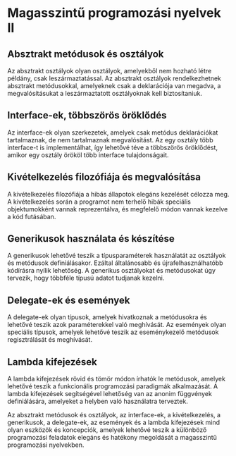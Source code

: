 # Magasszintű programozási nyelvek II

## Absztrakt metódusok és osztályok

Az absztrakt osztályok olyan osztályok, amelyekből nem hozható létre példány, csak leszármaztatással. Az absztrakt osztályok rendelkezhetnek absztrakt metódusokkal, amelyeknek csak a deklarációja van megadva, a megvalósításukat a leszármaztatott osztályoknak kell biztosítaniuk.

## Interface-ek, többszörös öröklődés

Az interface-ek olyan szerkezetek, amelyek csak metódus deklarációkat tartalmaznak, de nem tartalmaznak megvalósítást. Az egy osztály több interface-t is implementálhat, így lehetővé téve a többszörös öröklődést, amikor egy osztály örököl több interface tulajdonságait.

## Kivételkezelés filozófiája és megvalósítása

A kivételkezelés filozófiája a hibás állapotok elegáns kezelését célozza meg. A kivételkezelés során a programot nem terhelő hibák speciális objektumokként vannak reprezentálva, és megfelelő módon vannak kezelve a kód futásában.

## Generikusok használata és készítése

A generikusok lehetővé teszik a típusparaméterek használatát az osztályok és metódusok definiálásakor. Ezáltal általánosabb és újrafelhasználhatóbb kódírásra nyílik lehetőség. A generikus osztályokat és metódusokat úgy tervezik, hogy többféle típusú adatot tudjanak kezelni.

## Delegate-ek és események

A delegate-ek olyan típusok, amelyek hivatkoznak a metódusokra és lehetővé teszik azok paraméterekkel való meghívását. Az események olyan speciális típusok, amelyek lehetővé teszik az eseménykezelő metódusok regisztrálását és meghívását.

## Lambda kifejezések

A lambda kifejezések rövid és tömör módon írhatók le metódusok, amelyek lehetővé teszik a funkcionális programozási paradigmák alkalmazását. A lambda kifejezések segítségével lehetőség van az anonim függvények definiálására, amelyeket a helyben való használatra terveztek.

Az absztrakt metódusok és osztályok, az interface-ek, a kivételkezelés, a generikusok, a delegate-ek, az események és a lambda kifejezések mind olyan eszközök és koncepciók, amelyek lehetővé teszik a különböző programozási feladatok elegáns és hatékony megoldását a magasszintű programozási nyelvekben.
